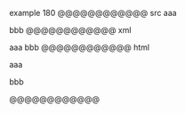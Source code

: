 example 180
@@@@@@@@@@@@ src
aaa

bbb
@@@@@@@@@@@@ xml
<?xml version="1.0" encoding="UTF-8"?>
<!DOCTYPE document SYSTEM "CommonMark.dtd">
<document xmlns="http://commonmark.org/xml/1.0">
  <paragraph>
    <text>aaa</text>
  </paragraph>
  <paragraph>
    <text>bbb</text>
  </paragraph>
</document>
@@@@@@@@@@@@ html
<p>aaa</p>
<p>bbb</p>
@@@@@@@@@@@@
